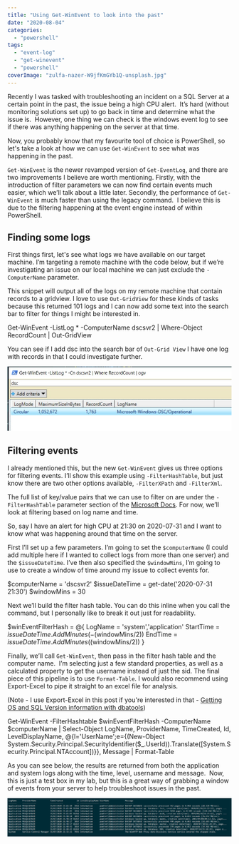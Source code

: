 ```yaml
---
title: "Using Get-WinEvent to look into the past"
date: "2020-08-04"
categories:
  - "powershell"
tags:
  - "event-log"
  - "get-winevent"
  - "powershell"
coverImage: "zulfa-nazer-W9jfKmGYb1Q-unsplash.jpg"
---
```


Recently I was tasked with troubleshooting an incident on a SQL Server at a certain point in the past, the issue being a high CPU alert.  It’s hard (without monitoring solutions set up) to go back in time and determine what the issue is.  However, one thing we can check is the windows event log to see if there was anything happening on the server at that time.

Now, you probably know that my favourite tool of choice is PowerShell, so let's take a look at how we can use `Get-WinEvent` to see what was happening in the past.

`Get-WinEvent` is the newer revamped version of `Get-EventLog`, and there are two improvements I believe are worth mentioning. Firstly, with the introduction of filter parameters we can now find certain events much easier, which we’ll talk about a little later. Secondly, the performance of `Get-WinEvent` is much faster than using the legacy command.  I believe this is due to the filtering happening at the event engine instead of within PowerShell.

## Finding some logs

First things first, let's see what logs we have available on our target machine. I’m targeting a remote machine with the code below, but if we’re investigating an issue on our local machine we can just exclude the `-ComputerName` parameter.

This snippet will output all of the logs on my remote machine that contain records to a gridview. I love to use `Out-GridView` for these kinds of tasks because this returned 101 logs and I can now add some text into the search bar to filter for things I might be interested in.

Get-WinEvent -ListLog \* -ComputerName dscsvr2 |
Where-Object RecordCount |
Out-GridView

You can see if I add dsc into the search bar of `Out-Grid View` I have one log with records in that I could investigate further.

![Out-GridView displaying results from Get-WinEvent -ListLog *](viewlogs.jpg)

## Filtering events

I already mentioned this, but the new `Get-WinEvent` gives us three options for filtering events. I’ll show this example using `-FilterHashTable`, but just know there are two other options available, `-FilterXPath` and `-FilterXml`.

The full list of key/value pairs that we can use to filter on are under the `-FilterHashTable` parameter section of the [Microsoft Docs](https://docs.microsoft.com/en-us/powershell/module/microsoft.powershell.diagnostics/get-winevent?view=powershell-7). For now, we’ll look at filtering based on log name and time.

So, say I have an alert for high CPU at 21:30 on 2020-07-31 and I want to know what was happening around that time on the server.

First I’ll set up a few parameters. I’m going to set the `$computerName` (I could add multiple here if I wanted to collect logs from more than one server) and the `$issueDateTime`. I’ve then also specified the `$windowMins`, I’m going to use to create a window of time around my issue to collect events for.

$computerName = 'dscsvr2'
$issueDateTime = get-date('2020-07-31 21:30')
$windowMins = 30

Next we’ll build the filter hash table. You can do this inline when you call the command, but I personally like to break it out just for readability.

$winEventFilterHash = @{
    LogName = 'system','application'
    StartTime = $issueDateTime.AddMinutes(-($windowMins/2))
    EndTime = $issueDateTime.AddMinutes(($windowMins/2))
}

Finally, we’ll call `Get-WinEvent`, then pass in the filter hash table and the computer name.  I’m selecting just a few standard properties, as well as a calculated property to get the username instead of just the sid. The final piece of this pipeline is to use `Format-Table`. I would also recommend using Export-Excel to pipe it straight to an excel file for analysis.

(Note - I use Export-Excel in this post if you're interested in that - [Getting OS and SQL Version information with dbatools](https://jesspomfret.com/getting-versions/))

Get-WinEvent -FilterHashtable $winEventFilterHash -ComputerName $computerName | Select-Object LogName,
ProviderName,
TimeCreated,
Id,
LevelDisplayName,
@{l='UserName';e={(New-Object System.Security.Principal.SecurityIdentifier($\_.UserId)).Translate(\[System.Security.Principal.NTAccount\])}},
Message | Format-Table

As you can see below, the results are returned from both the application and system logs along with the time, level, username and message.  Now, this is just a test box in my lab, but this is a great way of grabbing a window of events from your server to help troubleshoot issues in the past.

![Results from Get-WinEvent](eventoutput.png)
